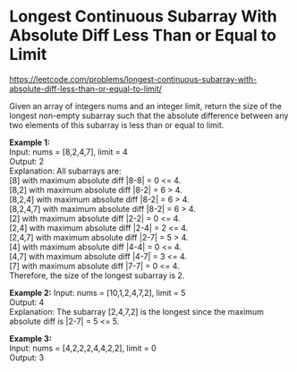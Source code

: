 # Longest Continuous Subarray With Absolute Diff Less Than or Equal to Limit
https://leetcode.com/problems/longest-continuous-subarray-with-absolute-diff-less-than-or-equal-to-limit/

Given an array of integers nums and an integer limit, return the size of the longest non-empty subarray such that the absolute difference between any two elements of this subarray is less than or equal to limit.


<b>Example 1:</b>\
Input: nums = [8,2,4,7], limit = 4\
Output: 2\
Explanation: All subarrays are:\
[8] with maximum absolute diff |8-8| = 0 <= 4.\
[8,2] with maximum absolute diff |8-2| = 6 > 4. \
[8,2,4] with maximum absolute diff |8-2| = 6 > 4.\
[8,2,4,7] with maximum absolute diff |8-2| = 6 > 4.\
[2] with maximum absolute diff |2-2| = 0 <= 4.\
[2,4] with maximum absolute diff |2-4| = 2 <= 4.\
[2,4,7] with maximum absolute diff |2-7| = 5 > 4.\
[4] with maximum absolute diff |4-4| = 0 <= 4.\
[4,7] with maximum absolute diff |4-7| = 3 <= 4.\
[7] with maximum absolute diff |7-7| = 0 <= 4. \
Therefore, the size of the longest subarray is 2.

<b>Example 2:</b>
Input: nums = [10,1,2,4,7,2], limit = 5\
Output: 4 \
Explanation: The subarray [2,4,7,2] is the longest since the maximum absolute diff is |2-7| = 5 <= 5.

<b>Example 3:</b>\
Input: nums = [4,2,2,2,4,4,2,2], limit = 0\
Output: 3